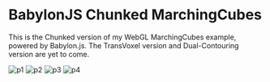 # BabylonJS Chunked MarchingCubes
This is the Chunked version of my WebGL MarchingCubes example, powered by Babylon.js. The TransVoxel version and Dual-Contouring version are yet to come.

![p1](https://cdn.discordapp.com/attachments/652263015235846144/828835920571531264/s21.png)
![p2](https://cdn.discordapp.com/attachments/652263015235846144/828835869786898452/s14.png)
![p3](https://cdn.discordapp.com/attachments/652263015235846144/828835892406779984/s18.png)
![p4](https://cdn.discordapp.com/attachments/652263015235846144/828835918353268766/s20.png)
